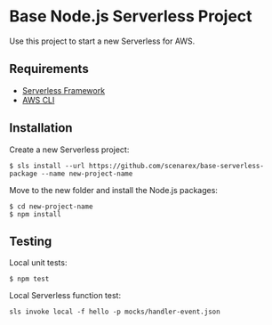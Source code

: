 # Base Node.js Serverless Project

Use this project to start a new Serverless for AWS.

## Requirements

* [Serverless Framework](https://serverless.com/framework/docs/providers/aws/guide/installation/)
* [AWS CLI](https://serverless.com/framework/docs/providers/aws/guide/credentials/)

## Installation

Create a new Serverless project:

```
$ sls install --url https://github.com/scenarex/base-serverless-package --name new-project-name
```

Move to the new folder and install the Node.js packages:

```
$ cd new-project-name
$ npm install
```

## Testing

Local unit tests:

```
$ npm test
```

Local Serverless function test:

```
sls invoke local -f hello -p mocks/handler-event.json
```
